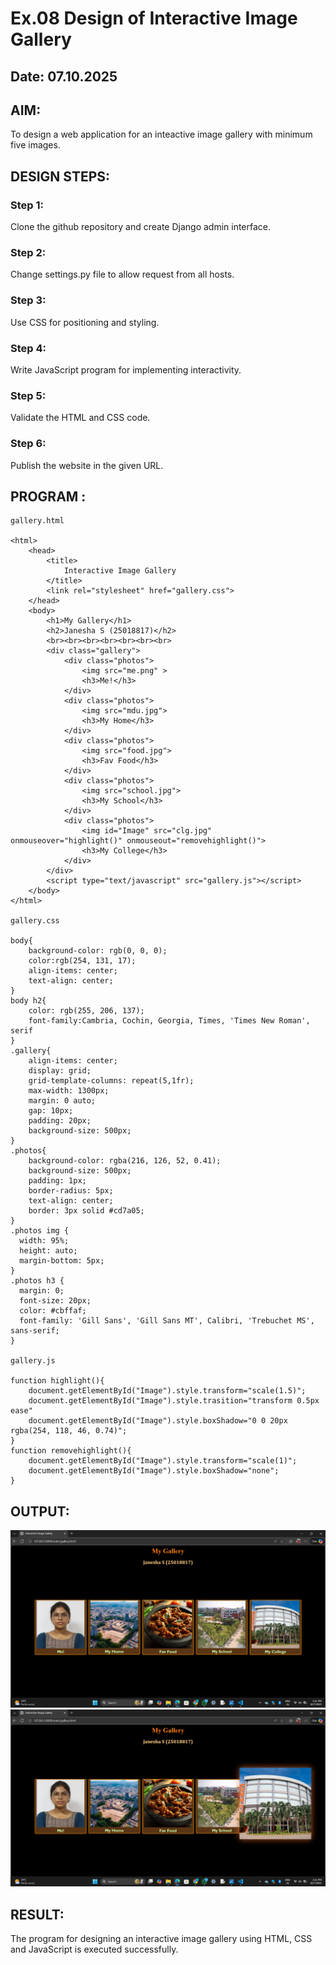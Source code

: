 # Ex.08 Design of Interactive Image Gallery
## Date: 07.10.2025

## AIM:
To design a web application for an inteactive image gallery with minimum five images.

## DESIGN STEPS:

### Step 1:
Clone the github repository and create Django admin interface.

### Step 2:
Change settings.py file to allow request from all hosts.

### Step 3:
Use CSS for positioning and styling.

### Step 4:
Write JavaScript program for implementing interactivity.

### Step 5:
Validate the HTML and CSS code.

### Step 6:
Publish the website in the given URL.

## PROGRAM :
```
gallery.html

<html>
    <head>
        <title>
            Interactive Image Gallery
        </title>
        <link rel="stylesheet" href="gallery.css">
    </head>
    <body>
        <h1>My Gallery</h1>
        <h2>Janesha S (25018817)</h2>
        <br><br><br><br><br><br><br>
        <div class="gallery">
            <div class="photos">
                <img src="me.png" >
                <h3>Me!</h3>
            </div>
            <div class="photos">
                <img src="mdu.jpg">
                <h3>My Home</h3>
            </div>
            <div class="photos">
                <img src="food.jpg">
                <h3>Fav Food</h3>
            </div>
            <div class="photos">
                <img src="school.jpg">
                <h3>My School</h3>
            </div>
            <div class="photos">
                <img id="Image" src="clg.jpg" onmouseover="highlight()" onmouseout="removehighlight()">
                <h3>My College</h3>
            </div>
        </div>
        <script type="text/javascript" src="gallery.js"></script>
    </body>
</html>

gallery.css

body{
    background-color: rgb(0, 0, 0);
    color:rgb(254, 131, 17);
    align-items: center;
    text-align: center;
}
body h2{
    color: rgb(255, 206, 137);
    font-family:Cambria, Cochin, Georgia, Times, 'Times New Roman', serif
}
.gallery{
    align-items: center;
    display: grid;
    grid-template-columns: repeat(5,1fr);
    max-width: 1300px;
    margin: 0 auto;
    gap: 10px;
    padding: 20px;
    background-size: 500px;
}
.photos{
    background-color: rgba(216, 126, 52, 0.41);
    background-size: 500px;
    padding: 1px;
    border-radius: 5px;
    text-align: center;
    border: 3px solid #cd7a05;
}
.photos img {
  width: 95%;
  height: auto;
  margin-bottom: 5px;
}
.photos h3 {
  margin: 0;
  font-size: 20px;
  color: #cbffaf;
  font-family: 'Gill Sans', 'Gill Sans MT', Calibri, 'Trebuchet MS', sans-serif;
}

gallery.js

function highlight(){
    document.getElementById("Image").style.transform="scale(1.5)";
    document.getElementById("Image").style.trasition="transform 0.5px ease"
    document.getElementById("Image").style.boxShadow="0 0 20px rgba(254, 118, 46, 0.74)";
}
function removehighlight(){
    document.getElementById("Image").style.transform="scale(1)";
    document.getElementById("Image").style.boxShadow="none";
}
```
## OUTPUT:
![alt text](<Screenshot (89).png>)
![alt text](<Screenshot (90).png>)

## RESULT:
The program for designing an interactive image gallery using HTML, CSS and JavaScript is executed successfully.
